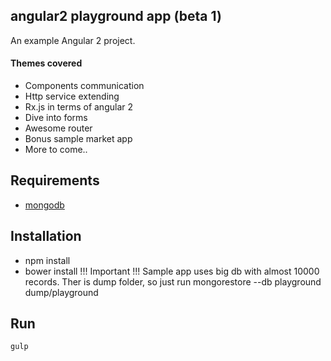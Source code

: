 ## angular2 playground app (beta 1)
An example Angular 2 project.
#### Themes covered
 - Components communication
 - Http service extending
 - Rx.js in terms of angular 2
 - Dive into forms
 - Awesome router
 - Bonus sample market app
 - More to come..
 ## Requirements
 - [mongodb](https://docs.mongodb.org/manual/tutorial/install-mongodb-on-windows/)
 ## Installation
 - npm install
 - bower install
 !!! Important !!!
 Sample app uses big db with almost 10000 records. Ther is dump folder, so just run
     mongorestore --db playground dump/playground
 ## Run
    gulp
